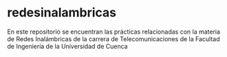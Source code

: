 # redesinalambricas
En este repositorio se encuentran las prácticas relacionadas con la materia de Redes Inalámbricas de la carrera de Telecomunicaciones de la Facultad de Ingeniería de la Universidad de Cuenca
